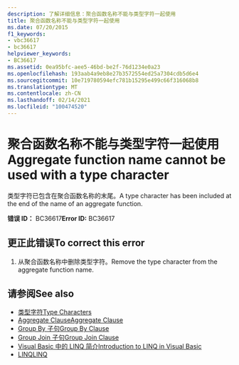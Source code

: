 ```yaml
---
description: 了解详细信息：聚合函数名称不能与类型字符一起使用
title: 聚合函数名称不能与类型字符一起使用
ms.date: 07/20/2015
f1_keywords:
- vbc36617
- bc36617
helpviewer_keywords:
- BC36617
ms.assetid: 0ea95bfc-aee5-46bd-be2f-76d1234e0a23
ms.openlocfilehash: 193aab4a9eb8e27b3572554ed25a7304cdb5d6e4
ms.sourcegitcommit: 10e719780594efc781b15295e499c66f316068b8
ms.translationtype: MT
ms.contentlocale: zh-CN
ms.lasthandoff: 02/14/2021
ms.locfileid: "100474520"
---
```

# <a name="aggregate-function-name-cannot-be-used-with-a-type-character"></a><span data-ttu-id="097f6-103">聚合函数名称不能与类型字符一起使用</span><span class="sxs-lookup"><span data-stu-id="097f6-103">Aggregate function name cannot be used with a type character</span></span>

<span data-ttu-id="097f6-104">类型字符已包含在聚合函数名称的末尾。</span><span class="sxs-lookup"><span data-stu-id="097f6-104">A type character has been included at the end of the name of an aggregate function.</span></span>  
  
 <span data-ttu-id="097f6-105">**错误 ID：** BC36617</span><span class="sxs-lookup"><span data-stu-id="097f6-105">**Error ID:** BC36617</span></span>  
  
## <a name="to-correct-this-error"></a><span data-ttu-id="097f6-106">更正此错误</span><span class="sxs-lookup"><span data-stu-id="097f6-106">To correct this error</span></span>  
  
1. <span data-ttu-id="097f6-107">从聚合函数名称中删除类型字符。</span><span class="sxs-lookup"><span data-stu-id="097f6-107">Remove the type character from the aggregate function name.</span></span>  
  
## <a name="see-also"></a><span data-ttu-id="097f6-108">请参阅</span><span class="sxs-lookup"><span data-stu-id="097f6-108">See also</span></span>

- [<span data-ttu-id="097f6-109">类型字符</span><span class="sxs-lookup"><span data-stu-id="097f6-109">Type Characters</span></span>](../programming-guide/language-features/data-types/type-characters.md)
- [<span data-ttu-id="097f6-110">Aggregate Clause</span><span class="sxs-lookup"><span data-stu-id="097f6-110">Aggregate Clause</span></span>](../language-reference/queries/aggregate-clause.md)
- [<span data-ttu-id="097f6-111">Group By 子句</span><span class="sxs-lookup"><span data-stu-id="097f6-111">Group By Clause</span></span>](../language-reference/queries/group-by-clause.md)
- [<span data-ttu-id="097f6-112">Group Join 子句</span><span class="sxs-lookup"><span data-stu-id="097f6-112">Group Join Clause</span></span>](../language-reference/queries/group-join-clause.md)
- [<span data-ttu-id="097f6-113">Visual Basic 中的 LINQ 简介</span><span class="sxs-lookup"><span data-stu-id="097f6-113">Introduction to LINQ in Visual Basic</span></span>](../programming-guide/language-features/linq/introduction-to-linq.md)
- [<span data-ttu-id="097f6-114">LINQ</span><span class="sxs-lookup"><span data-stu-id="097f6-114">LINQ</span></span>](../programming-guide/language-features/linq/index.md)
